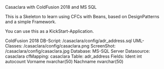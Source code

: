 Casaclara with ColdFusion 2018 and MS SQL

This is a Skeleton to learn using CFCs with Beans, based on DesignPatterns and a simple Framework.

You can use this as a KickStart-Application.

ColdFusion 2018
DB-Script: /casaclara/config/adr_address.sql
UML-Classes: /casaclara/config/casaclara.png
ScreenShot: /casaclara/config/casaclara.jpg
Database: MS-SQL Server
Datasource: casaclara
cfMapping: casaclara
Table: adr_address
Fields:
Ident int autocount
Vorname nvarchar(50)
Nachname nvarchar(50)
